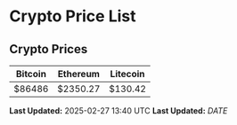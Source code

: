 # Crypto Price List

## Crypto Prices
| Bitcoin | Ethereum | Litecoin |
| ------- | -------- | -------- |
| $86486 | $2350.27 | $130.42 |
**Last Updated:** 2025-02-27 13:40 UTC
**Last Updated:** $DATE$
